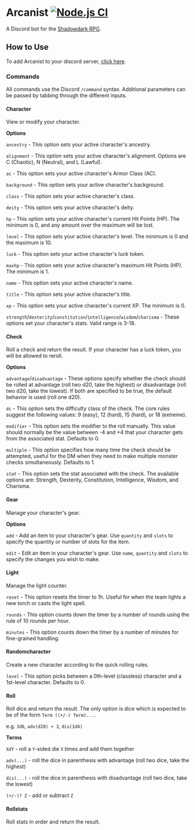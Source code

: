 # Arcanist [![Node.js CI](https://github.com/kbsletten/Arcanist/actions/workflows/node.js.yml/badge.svg)](https://github.com/kbsletten/Arcanist/actions/workflows/node.js.yml)

A Discord bot for the [Shadowdark RPG](https://www.thearcanelibrary.com/pages/shadowdark).

## How to Use

To add Arcanist to your discord server, [click here](https://discord.com/api/oauth2/authorize?client_id=1121532418738901113&permissions=277025392640&scope=bot).

### Commands

All commands use the Discord `/command` syntax. Additional parameters can be passed by tabbing through the different inputs.

#### Character

View or modify your character.

__Options__

`ancestry` - This option sets your active character's ancestry.

`alignment` - This option sets your active character's alignment. Options are C (Chaotic), N (Neutral), and L (Lawful).

`ac` - This option sets your active character's Armor Class (AC).

`background` - This option sets your active character's background.

`class` - This option sets your active character's class.

`deity` - This option sets your active character's deity.

`hp` - This option sets your active character's current Hit Points (HP). The minimum is 0, and any amount over the maximum will be lost.

`level` - This option sets your active character's level. The minimum is 0 and the maximum is 10.

`luck` - This option sets your active character's luck token.

`maxhp` - This option sets your active character's maximum Hit Points (HP). The minimum is 1.

`name` - This option sets your active character's name.

`title` - This option sets your active character's title.

`xp` - This option sets your active character's current XP. The minimum is 0.

`strength`/`dexterity`/`constitution`/`intelligence`/`wisdom`/`charisma` - These options set your character's stats. Valid range is 3-18.

#### Check

Roll a check and return the result. If your character has a luck token, you will be allowed to reroll.

__Options__

`advantage`/`disadvantage` - These options specify whether the check should be rolled at advantage (roll two d20, take the highest) or disadvantage (roll two d20, take the lowest). If both are specified to be true, the default behavior is used (roll one d20).

`dc` - This option sets the difficulty class of the check. The core rules suggest the following values: 9 (easy), 12 (hard), 15 (hard), or 18 (extreme).

`modifier` - This option sets the modifier to the roll manually. This value should normally be the value between -4 and +4 that your character gets from the associated stat. Defaults to 0.

`multiple` - This option specifies how many time the check should be attempted, useful for the DM when they need to make multiple monster checks simultaneously. Defaults to 1.

`stat` - This option sets the stat associated with the check. The available options are: Strength, Dexterity, Constitution, Intelligence, Wisdom, and Charisma.

#### Gear

Manage your character's gear.

__Options__

`add` - Add an item to your character's gear. Use `quantity` and `slots` to specify the quantity or number of slots for the item.

`edit` - Edit an item in your character's gear. Use `name`, `quantity` and `slots` to specify the changes you wish to make.

#### Light

Manage the light counter.

`reset` - This option resets the timer to 1h. Useful for when the team lights a new torch or casts the light spell.

`rounds` - This option counts down the timer by a number of rounds using the rule of 10 rounds per hour.

`minutes` - This option counts down the timer by a number of minutes for fine-grained handling.

#### Randomcharacter

Create a new character according to the quick rolling rules.

`level` - This option picks between a 0th-level (classless) character and a 1st-level character. Defaults to 0.

#### Roll

Roll dice and return the result. The only option is dice which is expected to be of the form `Term ((+/-) Term)...`.

e.g. `3d6`, `adv(d20) + 3`, `dis(1d4)`

__Terms__

`XdY` - roll a `Y`-sided die `X` times and add them together

`adv(...)` - roll the dice in parenthesis with advantage (roll two dice, take the highest)

`dis(...)` - roll the dice in parenthesis with disadvantage (roll two dice, take the lowest)

`(+/-)? Z` - add or subtract `Z`

#### Rollstats

Roll stats in order and return the result.
